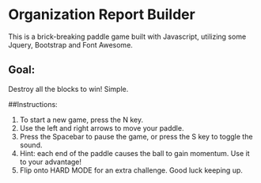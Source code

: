 # Organization Report Builder
This is a brick-breaking paddle game built with Javascript, utilizing some Jquery, Bootstrap and Font Awesome.

## Goal:
Destroy all the blocks to win! Simple.

##Instructions:
1. To start a new game, press the N key.
2. Use the left and right arrows to move your paddle.
3. Press the Spacebar to pause the game, or press the S key to toggle the sound.
4. Hint: each end of the paddle causes the ball to gain momentum. Use it to your advantage!
5. Flip onto HARD MODE for an extra challenge. Good luck keeping up.
